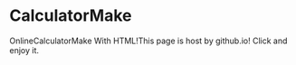 # CalculatorMake
OnlineCalculatorMake With HTML!This page is host by github.io! Click and enjoy it.
